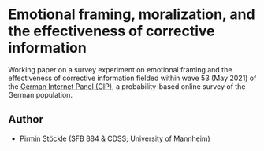 # Emotional framing, moralization, and the effectiveness of corrective information

Working paper on a survey experiment on emotional framing and the effectiveness of corrective information fielded within wave 53 (May 2021) of the [German Internet Panel (GIP)](https://www.uni-mannheim.de/gip/), a probability-based online survey of the German population.

## Author
- [Pirmin Stöckle](https://gess.uni-mannheim.de/doctoral-programs/social-and-behavioral-sciences-cdss/students/people/show/pirmin-stoeckle.html) (SFB 884 & CDSS; University of Mannheim)